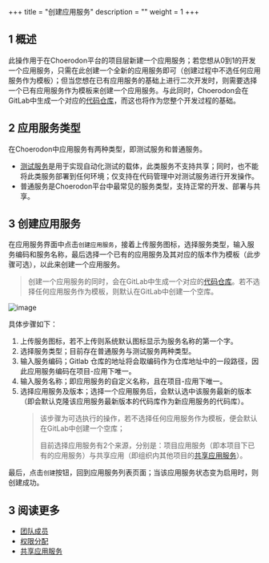 +++
title = "创建应用服务"
description = ""
weight = 1
+++

## 1 概述
此操作用于在Choerodon平台的项目层新建一个应用服务；若您想从0到1的开发一个应用服务，只需在此创建一个全新的应用服务即可（创建过程中不选任何应用服务作为模板）；但当您想在已有应用服务的基础上进行二次开发时，则需要选择一个已有应用服务作为模板来创建一个应用服务。与此同时，Choerodon会在GitLab中生成一个对应的[代码仓库](../../code-manage/repository)，而这也将作为您整个开发过程的基础。
## 2 应用服务类型
在Choerodon中应用服务有两种类型，即测试服务和普通服务。
* [测试服务](../../../test)是用于实现自动化测试的载体，此类服务不支持共享；同时，也不能将此类服务部署到任何环境；仅支持在代码管理中对测试服务进行开发操作。
* 普通服务是Choerodon平台中最常见的服务类型，支持正常的开发、部署与共享。

## 3 创建应用服务

在应用服务界面中点击`创建应用服务`，接着上传服务图标，选择服务类型，输入服务编码和服务名称，最后选择一个已有的应用服务及其对应的版本作为模板（此步骤可选），以此来创建一个应用服务。  
> 创建一个应用服务的同时，会在GitLab中生成一个对应的[代码仓库](../../code-manage/repository)。若不选择任何应用服务作为模板，则默认在GitLab中创建一个空库。

![image](/docs/user-guide/development/application-service/image/app-service-02.png)

具体步骤如下：

1. 上传服务图标，若不上传则系统默认图标显示为服务名称的第一个字。
2. 选择服务类型；目前存在普通服务与测试服务两种类型。
3. 输入服务编码；Gitlab 仓库的地址将会取编码作为仓库地址中的一段路径，因此应用服务编码在项目-应用下唯一。
4. 输入服务名称；即应用服务的自定义名称，且在项目-应用下唯一。
5. 选择应用服务及版本；选择一个应用服务后，会默认选中该服务最新的版本（即会默认克隆该应用服务最新版本的代码库作为新应用服务的代码库）。
    > 该步骤为可选执行的操作，若不选择任何应用服务作为模板，便会默认在GitLab中创建一个空库；
    > 
    > 目前选择应用服务有2个来源，分别是：项目应用服务（即本项目下已有的应用服务）与共享应用（即组织内其他项目的[共享应用服务](../sharing)）。




最后，点击`创建`按钮，回到应用服务列表页面；当该应用服务状态变为启用时，则创建成功。

## 3 阅读更多
*  [团队成员](../../../cooperation/teammember)
*  [权限分配](../permission)
* [共享应用服务](../sharing)

